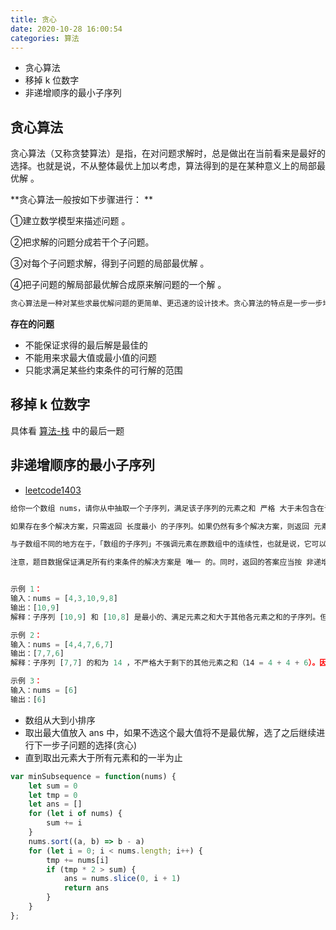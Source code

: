 ```yaml
---
title: 贪心
date: 2020-10-28 16:00:54
categories: 算法
---
```


* 贪心算法
* 移掉 k 位数字
* 非递增顺序的最小子序列

## 贪心算法

贪心算法（又称贪婪算法）是指，在对问题求解时，总是做出在当前看来是最好的选择。也就是说，不从整体最优上加以考虑，算法得到的是在某种意义上的局部最优解 。

**贪心算法一般按如下步骤进行： **

①建立数学模型来描述问题 。

②把求解的问题分成若干个子问题。

③对每个子问题求解，得到子问题的局部最优解 。

④把子问题的解局部最优解合成原来解问题的一个解  。

```js
贪心算法是一种对某些求最优解问题的更简单、更迅速的设计技术。贪心算法的特点是一步一步地进行，常以当前情况为基础根据某个优化测度作最优选择，而不考虑各种可能的整体情况，省去了为找最优解要穷尽所有可能而必须耗费的大量时间。贪心算法采用自顶向下，以迭代的方法做出相继的贪心选择，每做一次贪心选择，就将所求问题简化为一个规模更小的子问题，通过每一步贪心选择，可得到问题的一个最优解。虽然每一步上都要保证能获得局部最优解，但由此产生的全局解有时不一定是最优的，所以贪心算法不要回溯
```

**存在的问题**

- 不能保证求得的最后解是最佳的
- 不能用来求最大值或最小值的问题
- 只能求满足某些约束条件的可行解的范围

## 移掉 k 位数字

具体看 [算法-栈](https://www.jinjingxuan.com/2020/10/22/%E7%AE%97%E6%B3%95-%E6%A0%88/#more) 中的最后一题

## 非递增顺序的最小子序列

* [leetcode1403](https://leetcode-cn.com/problems/minimum-subsequence-in-non-increasing-order)

```js
给你一个数组 nums，请你从中抽取一个子序列，满足该子序列的元素之和 严格 大于未包含在该子序列中的各元素之和。

如果存在多个解决方案，只需返回 长度最小 的子序列。如果仍然有多个解决方案，则返回 元素之和最大 的子序列。

与子数组不同的地方在于，「数组的子序列」不强调元素在原数组中的连续性，也就是说，它可以通过从数组中分离一些（也可能不分离）元素得到。

注意，题目数据保证满足所有约束条件的解决方案是 唯一 的。同时，返回的答案应当按 非递增顺序 排列。


示例 1：
输入：nums = [4,3,10,9,8]
输出：[10,9] 
解释：子序列 [10,9] 和 [10,8] 是最小的、满足元素之和大于其他各元素之和的子序列。但是 [10,9] 的元素之和最大。 

示例 2：
输入：nums = [4,4,7,6,7]
输出：[7,7,6] 
解释：子序列 [7,7] 的和为 14 ，不严格大于剩下的其他元素之和（14 = 4 + 4 + 6）。因此，[7,6,7] 是满足题意的最小子序列。注意，元素按非递增顺序返回。  

示例 3：
输入：nums = [6]
输出：[6]
```

* 数组从大到小排序
* 取出最大值放入 ans 中，如果不选这个最大值将不是最优解，选了之后继续进行下一步子问题的选择(贪心)
* 直到取出元素大于所有元素和的一半为止

```js
var minSubsequence = function(nums) {
    let sum = 0
    let tmp = 0
    let ans = []
    for (let i of nums) {
        sum += i
    }
    nums.sort((a, b) => b - a)
    for (let i = 0; i < nums.length; i++) {
        tmp += nums[i]
        if (tmp * 2 > sum) {
            ans = nums.slice(0, i + 1)
            return ans
        }
    }   
};
```

